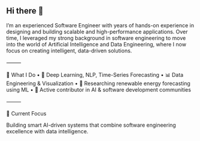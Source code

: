 ## Hi there 👋

I’m an experienced Software Engineer with years of hands-on experience in designing and building scalable and high-performance applications.
Over time, I leveraged my strong background in software engineering to move into the world of Artificial Intelligence and Data Engineering, where I now focus on creating intelligent, data-driven solutions.

⸻

🚀 What I Do
	•	🧠 Deep Learning, NLP, Time-Series Forecasting
	•	📊 Data Engineering & Visualization 
	•	🌱 Researching renewable energy forecasting using ML
	•	🤝 Active contributor in AI & software development communities

⸻

🎯 Current Focus

Building smart AI-driven systems that combine software engineering excellence with data intelligence.
